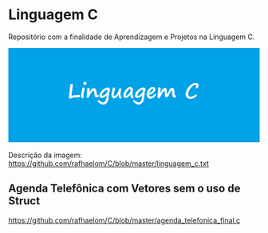 # Linguagem C
Repositório com a finalidade de Aprendizagem e Projetos na Linguagem C.

![](https://github.com/rafhaelom/C/blob/master/linguagem_c.png)

Descrição da imagem: https://github.com/rafhaelom/C/blob/master/linguagem_c.txt

## Agenda Telefônica com Vetores sem o uso de Struct
https://github.com/rafhaelom/C/blob/master/agenda_telefonica_final.c
